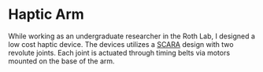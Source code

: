 # Haptic Arm

While working as an undergraduate researcher in the Roth Lab, I designed a
low cost haptic device. The devices utilizes a
[SCARA](https://en.wikipedia.org/wiki/SCARA) design with two revolute joints.
Each joint is actuated through timing belts via motors mounted on the base of
the arm.
